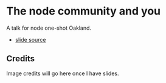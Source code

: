 # The node community and you

A talk for node one-shot Oakland.

* [slide source](community.md)

## Credits

Image credits will go here once I have slides.
